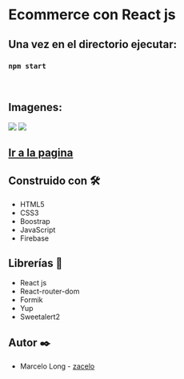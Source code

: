# Ecommerce con React js


## Una vez en el directorio ejecutar:
### `npm start`
<br>

## Imagenes:
![](https://github.com/zacelo/PreEnterga2-Long/raw/main/src/assets/captura1.png)
![](https://github.com/zacelo/PreEnterga2-Long/raw/main/src/assets/captura2.png)


## [Ir a la pagina](https://mundo-mascotas.netlify.app/ "Ir a la pagina")

## Construido con 🛠️
- HTML5
- CSS3
- Boostrap
- JavaScript
- Firebase

## Librerías 📖
- React js
- React-router-dom
- Formik
- Yup
- Sweetalert2

## Autor ✒️
- Marcelo Long - [zacelo](https://github.com/zacelo "zacelo")









